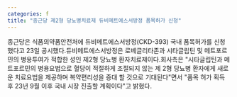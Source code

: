 ```yaml
---
categories: f
title: "종근당 제2형 당뇨병치료제 듀비메트에스서방정 품목허가 신청"
---
```

종근당은 식품의약품안전처에 듀비메트에스서방정(CKD-393) 국내 품목허가를 신청했다고 23일 공시했다.듀비메트에스서방정은 로베글리타존과 시타글립틴 및 메트포르민의 병용투여가 적합한 성인 제2형 당뇨병 환자치료제이다.회사측은 "시타글립틴과 메트포르민의 병용요법으로 혈당이 적절하게 조절되지 않는 제 2형 당뇨병 환자에게 새로운 치료요법을 제공하며 복약편리성을 증대 할 것으로 기대된다"면서 "품목 허가 획득 후 23년 9월 이후 국내 시장 진출할 계획이다"고 밝혔다.